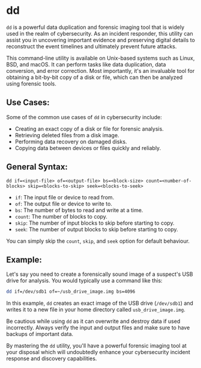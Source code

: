# dd

`dd` is a powerful data duplication and forensic imaging tool that is widely used in the realm of cybersecurity. As an incident responder, this utility can assist you in uncovering important evidence and preserving digital details to reconstruct the event timelines and ultimately prevent future attacks.

This command-line utility is available on Unix-based systems such as Linux, BSD, and macOS. It can perform tasks like data duplication, data conversion, and error correction. Most importantly, it's an invaluable tool for obtaining a bit-by-bit copy of a disk or file, which can then be analyzed using forensic tools.

## Use Cases:

Some of the common use cases of `dd` in cybersecurity include:

- Creating an exact copy of a disk or file for forensic analysis.
- Retrieving deleted files from a disk image.
- Performing data recovery on damaged disks.
- Copying data between devices or files quickly and reliably.

## General Syntax:

```
dd if=<input-file> of=<output-file> bs=<block-size> count=<number-of-blocks> skip=<blocks-to-skip> seek=<blocks-to-seek>
```

- `if`: The input file or device to read from.
- `of`: The output file or device to write to.
- `bs`: The number of bytes to read and write at a time.
- `count`: The number of blocks to copy.
- `skip`: The number of input blocks to skip before starting to copy.
- `seek`: The number of output blocks to skip before starting to copy.

You can simply skip the `count`, `skip`, and `seek` option for default behaviour.

## Example:

Let's say you need to create a forensically sound image of a suspect's USB drive for analysis. You would typically use a command like this:

```bash
dd if=/dev/sdb1 of=~/usb_drive_image.img bs=4096
```

In this example, `dd` creates an exact image of the USB drive (`/dev/sdb1`) and writes it to a new file in your home directory called `usb_drive_image.img`.

Be cautious while using `dd` as it can overwrite and destroy data if used incorrectly. Always verify the input and output files and make sure to have backups of important data.

By mastering the `dd` utility, you'll have a powerful forensic imaging tool at your disposal which will undoubtedly enhance your cybersecurity incident response and discovery capabilities.